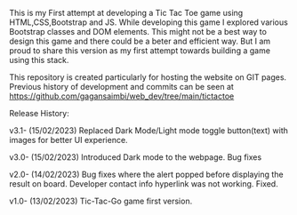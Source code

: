 This is my First attempt at developing a Tic Tac Toe game using HTML,CSS,Bootstrap and JS. While developing this game I explored various Bootstrap classes and DOM elements. This might not be a best way to design this game and there could be a beter and efficient way. But I am proud to share this version as my first attempt towards building a game using this stack.

This repository is created particularly for hosting the website on GIT pages. Previous history of development and commits can be seen at https://github.com/gagansaimbi/web_dev/tree/main/tictactoe


Release History:

v3.1- (15/02/2023)
	Replaced Dark Mode/Light mode toggle button(text) with images for better UI experience.

v3.0- (15/02/2023)
	Introduced Dark mode to the webpage.
	Bug fixes
	
v2.0- (14/02/2023)
	Bug fixes where the alert popped before displaying the result on board.
  	Developer contact info hyperlink was not working. Fixed.

v1.0- (13/02/2023)
	Tic-Tac-Go game first version.
